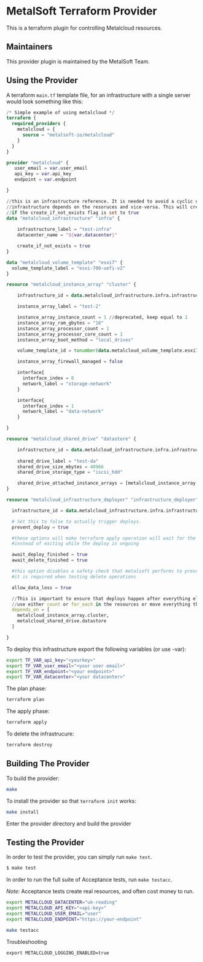 MetalSoft Terraform Provider
==================
This is a terraform plugin for controlling Metalcloud resources.

Maintainers
-----------

This provider plugin is maintained by the MetalSoft Team.

Using the Provider
------------------
A terraform `main.tf` template file, for an infrastructure with a single server would look something like this:

```terraform
/* Simple example of using metalcloud */
terraform {
  required_providers {
    metalcloud = {
      source = "metalsoft-io/metalcloud"
    }
  }
}

provider "metalcloud" {
   user_email = var.user_email
   api_key = var.api_key
   endpoint = var.endpoint

}

//this is an infrastructure reference. It is needed to avoid a cyclic dependency where the 
//infrastructure depends on the resoruces and vice-versa. This will create the infrastructure if it does not exist
//if the create_if_not_exists flag is set to true
data "metalcloud_infrastructure" "infra" {
   
    infrastructure_label = "test-infra"
    datacenter_name = "${var.datacenter}" 

    create_if_not_exists = true
}

data "metalcloud_volume_template" "esxi7" {
  volume_template_label = "esxi-700-uefi-v2"
}

resource "metalcloud_instance_array" "cluster" {

    infrastructure_id = data.metalcloud_infrastructure.infra.infrastructure_id

    instance_array_label = "test-2"

    instance_array_instance_count = 1 //deprecated, keep equal to 1
    instance_array_ram_gbytes = "16"
    instance_array_processor_count = 1
    instance_array_processor_core_count = 1
    instance_array_boot_method = "local_drives"

    volume_template_id = tonumber(data.metalcloud_volume_template.esxi7.id)

    instance_array_firewall_managed = false

    interface{
      interface_index = 0
      network_label = "storage-network"
    }

    interface{
      interface_index = 1
      network_label = "data-network"
    }

}

resource "metalcloud_shared_drive" "datastore" {

    infrastructure_id = data.metalcloud_infrastructure.infra.infrastructure_id
  
    shared_drive_label = "test-da"
    shared_drive_size_mbytes = 40966
    shared_drive_storage_type = "iscsi_hdd"

    shared_drive_attached_instance_arrays = [metalcloud_instance_array.cluster.instance_array_id]  //this will create a dependency on the instance array
}

resource "metalcloud_infrastructure_deployer" "infrastructure_deployer" {

  infrastructure_id = data.metalcloud_infrastructure.infra.infrastructure_id

  # Set this to false to actually trigger deploys.
  prevent_deploy = true

  #these options will make terraform apply operation will wait for the deploy to finish (when prevent_deploy is false)
  #instead of exiting while the deploy is ongoing

  await_deploy_finished = true
  await_delete_finished = true

  #this option disables a safety check that metalsoft performs to prevent accidental data loss
  #it is required when testing delete operations

  allow_data_loss = true

  //This is important to ensure that deploys happen after everything else. If you need to add or remove resources dinamically
  //use either count or for_each in the resources or move everything that is dynamic into a module and make this depend on the module
  depends_on = [
    metalcloud_instance_array.cluster,
    metalcloud_shared_drive.datastore
  ]

}
```

To deploy this infrastructure export the following variables (or use -var):

```bash
export TF_VAR_api_key="<yourkey>"
export TF_VAR_user_email="<your user email>"
export TF_VAR_endpoint="<your endpoint>"
export TF_VAR_datacenter="<your datacenter>"
```

The plan phase:
```bash
terraform plan
```

The apply phase:
```bash
terraform apply
```

To delete the infrastrucure:
```bash
terraform destroy
```

Building The Provider
---------------------

To build the provider:

```sh
make
```

To install the provider so that `terraform init` works:
```sh
make install
```

Enter the provider directory and build the provider

Testing the Provider
---------------------------

In order to test the provider, you can simply run `make test`.

```sh
$ make test
```

In order to run the full suite of Acceptance tests, run `make testacc`.

*Note:* Acceptance tests create real resources, and often cost money to run.

```sh
export METALCLOUD_DATACENTER="uk-reading"
export METALCLOUD_API_KEY="<api-key>"
export METALCLOUD_USER_EMAIL="user"
export METALCLOUD_ENDPOINT="https://your-endpoint"

make testacc
```

Troubleshooting
```
export METALCLOUD_LOGGING_ENABLED=true 
```